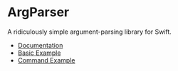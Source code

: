 # ArgParser

A ridiculously simple argument-parsing library for Swift.

* [Documentation](http://www.dmulholl.com/docs/argparser/dev/)
* [Basic Example](https://github.com/dmulholl/argparser/blob/master/src/BasicExample/main.swift)
* [Command Example](https://github.com/dmulholl/argparser/blob/master/src/CommandExample/main.swift)

